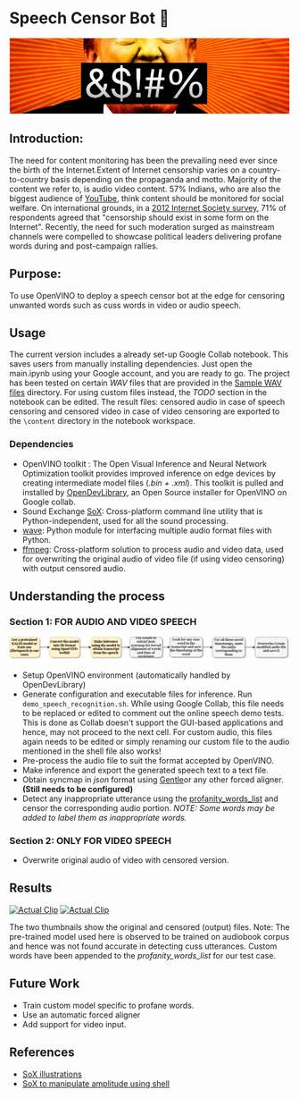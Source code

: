 # Speech Censor Bot :speak_no_evil:

![Intro](https://github.com/PrashantDandriyal/Speech-Censor-Bot/blob/master/DocsResources/logo.PNG)
## Introduction:
The need for content monitoring has been the prevailing need ever since the birth of the Internet.Extent of Internet censorship varies on a country-to-country basis depending on the propaganda and motto. Majority of the content we refer to, is audio video content. 57% Indians, who are also the biggest audience of [YouTube](https://economictimes.indiatimes.com/industry/media/entertainment/india-is-youtubes-largest-and-fastest-growing-audience-in-the-world-ceo/articleshow/68798915.cms), think content should be monitored for social welfare. On international grounds, in a [2012 Internet Society survey](https://en.wikipedia.org/wiki/Internet_censorship#Internet_Society's_Global_Internet_User_Survey), 71% of respondents agreed that "censorship should exist in some form on the Internet". Recently, the need for such moderation surged as mainstream channels were compelled to showcase political leaders delivering profane words during and post-campaign rallies. 

## Purpose: 
To use OpenVINO to deploy a speech censor bot at the edge for censoring unwanted words such as cuss words in video or audio speech.

## Usage
The current version includes a already set-up Google Collab notebook. This saves users from manually installing dependencies. Just open the main.ipynb using your Google account, and you are ready to go. The project has been tested on certain _WAV_ files that are provided in the [Sample WAV files](https://github.com/PrashantDandriyal/Speech-Censor-Bot/tree/master/Sample%20WAV%20files) directory. For using custom files instead, the _TODO_ section in the notebook can be edited. The result files: censored audio in case of speech censoring and censored video in case of video censoring are exported to the ```\content``` directory in the notebook workspace. 

### Dependencies
* OpenVINO toolkit : The Open Visual Inference and Neural Network Optimization toolkit provides improved inference on edge devices by creating intermediate model files (_.bin + .xml_). This toolkit is pulled and installed by [OpenDevLibrary](https://github.com/alihussainia/OpenDevLibrary), an Open Source installer for OpenVINO on Google collab.
* Sound Exchange [SoX](http://sox.sourceforge.net/): Cross-platform command line utility that is Python-independent, used for all the sound processing.
* [wave](https://docs.python.org/2/library/wave.html): Python module for interfacing multiple audio format files with Python.
* [ffmpeg](https://www.ffmpeg.org/): Cross-platform solution to process audio and video data, used for overwriting the original audio of video file (if using video censoring) with output censored audio.


## Understanding the process
### Section 1: FOR AUDIO AND VIDEO SPEECH
![Methodology](https://github.com/PrashantDandriyal/Speech-Censor-Bot/blob/master/CussWordBot.png)
* Setup OpenVINO environment (automatically handled by OpenDevLibrary)
* Generate configuration and executable files for inference. Run ```demo_speech_recognition.sh```. While using Google Collab, this file needs to be replaced or edited to comment out the online speech demo tests. This is done as Collab doesn't support the GUI-based applications and hence, may not proceed to the next cell. For custom audio, this files again needs to be edited or simply renaming our custom file to the audio mentioned in the shell file also works!
* Pre-process the audio file to suit the format accepted by OpenVINO.
* Make inference and export the generated speech text to a text file.
* Obtain syncmap in _json_ format using [Gentle](https://github.com/lowerquality/gentle)or any other forced aligner. **(Still needs to be configured)**
* Detect any inappropriate utterance using the [profanity_words_list](https://raw.githubusercontent.com/PrashantDandriyal/Google-profanity-words/master/list.txt) and censor the corresponding audio portion. 
_NOTE: Some words may be added to label them as inappropriate words._
### Section 2: ONLY FOR VIDEO SPEECH 
* Overwrite original audio of video with censored version.

## Results
[![Actual Clip](https://i.imgur.com/JnAamnUm.png)](https://youtu.be/FYM8NWKDqMU)
[![Actual Clip](https://i.imgur.com/LowQIgsm.png)](https://youtu.be/MlbJCKB1LNM)

The two thumbnails show the original and censored (output) files.
Note: The pre-trained model used here is observed to be trained on audiobook corpus and hence was not found accurate in detecting cuss utterances. Custom words have been appended to the _profanity_words_list_ for our test case.

## Future Work
* Train custom model specific to profane words.
* Use an automatic forced aligner 
* Add support for video input.

## References
* [SoX illustrations](https://explainshell.com/explain?cmd=sox+-r+48000+-b+16+-e+unsigned-integer+IMG_5367.raw+image.ogg+)
* [SoX to manipulate amplitude using shell](https://stackoverflow.com/questions/20127095/using-sox-to-change-the-volume-level-of-a-range-of-time-in-an-audio-file)
